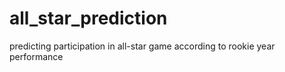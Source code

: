 # all_star_prediction
predicting participation in all-star game according to rookie year performance
